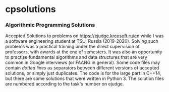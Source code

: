 # cpsolutions

### Algorithmic Programming Solutions
Accepted Solutions to problems on https://ejudge.kreosoft.ru/en while I was a software engineering student at TSU, Russia (2019-2020). Solving such problems was a practical training under the direct supervision of professors, with awards at the end of semesters. It was also an opportunity to practise fundamental algorithms and data structures that are very common in Google interviews (or FAANG in general). Some code files may contain *dotted lines* as separators between different versions of accepted solutions, or simply just duplicates. The code is for the large part in C++14, but there are some solutions that were written in Python 3. The solution files are numbered according to the task's number on ejudge.

